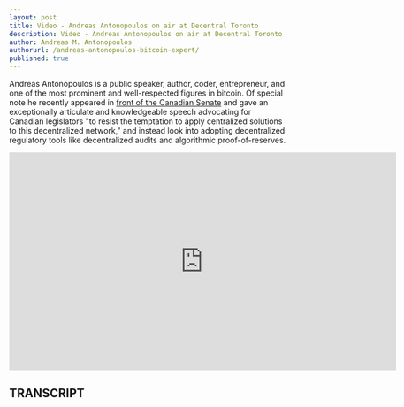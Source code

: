 ```yaml
---
layout: post
title: Video - Andreas Antonopoulos on air at Decentral Toronto
description: Video - Andreas Antonopoulos on air at Decentral Toronto
author: Andreas M. Antonopoulos
authorurl: /andreas-antonopoulos-bitcoin-expert/
published: true
---
```


<p>Andreas Antonopoulos is a public speaker, author, coder, entrepreneur, and one of the most prominent and well-respected figures in bitcoin. Of special note he recently appeared in <a href="/video-andreas-m-antonopoulos-educates-senate-of-canada-about-bitcoin/">front of the Canadian Senate</a> and gave an exceptionally articulate and knowledgeable speech advocating for Canadian legislators "to resist the temptation to apply centralized solutions to this decentralized network," and instead look into adopting decentralized regulatory tools like decentralized audits and algorithmic proof-of-reserves. </p>

<center><iframe width="700" height="394" src="https://www.youtube.com/embed/4U-xINzWOnA?list=PLPQwGV1aLnTthcG265_FYSaV24hFScvC0" frameborder="0" allowfullscreen></iframe></center>

<h2>TRANSCRIPT</h2>
